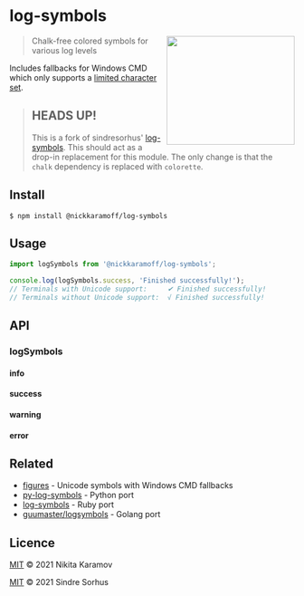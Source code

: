 # log-symbols

<img src="screenshot.png" width="226" height="192" align="right">

> Chalk-free colored symbols for various log levels

Includes fallbacks for Windows CMD which only supports a [limited character set](https://en.wikipedia.org/wiki/Code_page_437).

> ## HEADS UP!
>
> This is a fork of sindresorhus' [log-symbols](https://github.com/sindresorhus/log-symbols). This should act as a drop-in replacement for this module. The only change is that the `chalk` dependency is replaced with `colorette`.

## Install

```
$ npm install @nickkaramoff/log-symbols
```

## Usage

```js
import logSymbols from '@nickkaramoff/log-symbols';

console.log(logSymbols.success, 'Finished successfully!');
// Terminals with Unicode support:     ✔ Finished successfully!
// Terminals without Unicode support:  √ Finished successfully!
```

## API

### logSymbols

#### info
#### success
#### warning
#### error

## Related

- [figures](https://github.com/sindresorhus/figures) - Unicode symbols with Windows CMD fallbacks
- [py-log-symbols](https://github.com/ManrajGrover/py-log-symbols) - Python port
- [log-symbols](https://github.com/palash25/log-symbols) - Ruby port
- [guumaster/logsymbols](https://github.com/guumaster/logsymbols) - Golang port

## Licence

[MIT] © 2021 Nikita Karamov

[MIT] © 2021 Sindre Sorhus

[MIT]: https://spdx.org/licenses/MIT.html
